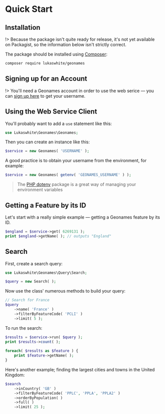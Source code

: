 # Quick Start

## Installation

!> Because the package isn't quite ready for release, it's not yet available on Packagist, so the information below isn't strictly correct.

The package should be installed using [Composer](https://getcomposer.org/):

```bash
composer require lukaswhite/geonames
```

## Signing up for an Account

!> You'll need a Geonames account in order to use the web serice &mdash; you can [sign up here](http://www.geonames.org/login) to get your username.

## Using the Web Service Client

You'll probably want to add a `use` statement like this:

```php
use Lukaswhite\Geonames\Geonames;
```

Then you can create an instance like this:

```php
$service = new Geonames( 'USERNAME' );
```

A good practice is to obtain your username from the environment, for example:
 
```php
$service = new Geonames( getenv( 'GEONAMES_USERNAME' ) );
``` 

> The [PHP dotenv](https://github.com/vlucas/phpdotenv) package is a great way of managing your environment variables

## Getting a Feature by its ID

Let's start with a really simple example &mdash; getting a Geonames feature by its ID.

```php
$england = $service->get( 6269131 );
print $england->getName( ); // outputs "England"
```

## Search

First, create a search query:

```php
use Lukaswhite\Geonames\Query\Search;

$query = new Search( );

```

Now use the class' numerous methods to build your query:

```php
// Search for France
$query
    ->name( 'France' )
    ->filterByFeatureCode( 'PCLI' )
    ->limit( 5 );
```
    
To run the search:
    
```php    
$results = $service->run( $query );    
print $results->count( );
    
foreach( $results as $feature ) {
    print $feature->getName( );
}
```

Here's another example; finding the largest cities and towns in the United Kingdom:

```php
$search
    ->inCountry( 'GB' )
    ->filterByFeatureCode( 'PPLC', 'PPLA', 'PPLA2' )
    ->orderByPopulation( )
    ->full( )
    ->limit( 25 );
```


